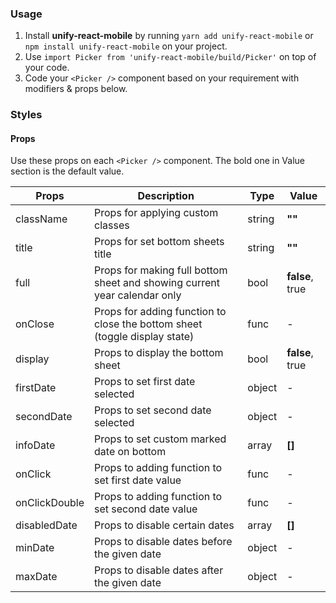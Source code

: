 ### Usage

1. Install **unify-react-mobile** by running `yarn add unify-react-mobile` or `npm install unify-react-mobile` on your project.
2. Use `import Picker from 'unify-react-mobile/build/Picker'` on top of your code.
3. Code your `<Picker />` component based on your requirement with modifiers & props below.



### Styles

#### Props

Use these props on each `<Picker />` component. The bold one in Value section is the default value.

| Props            | Description                         | Type            | Value
|---------------------|----------------------------------|-----------------|---------------------|
| className   | Props for applying custom classes   | string            | **""**
| title   | Props for set bottom sheets title   | string            | **""**
| full   | Props for making full bottom sheet and showing current year calendar only  | bool            | **false**, true
| onClose   | Props for adding function to close the bottom sheet (toggle display state)   | func            | -
| display   | Props to display the bottom sheet   | bool            | **false**, true
| firstDate | Props to set first date selected           | object          | -
| secondDate | Props to set second date selected         | object          | -
| infoDate | Props to set custom marked date on bottom   | array           | **[]**
| onClick   | Props to adding function to set first date value    | func         | -
| onClickDouble   | Props to adding function to set second date value   | func    | -
| disabledDate  | Props to disable certain dates         | array            | **[]**
| minDate  | Props to disable dates before the given date | object            | -
| maxDate  | Props to disable dates after the given date  | object            | -